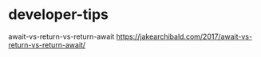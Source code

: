 # developer-tips
await-vs-return-vs-return-await https://jakearchibald.com/2017/await-vs-return-vs-return-await/
